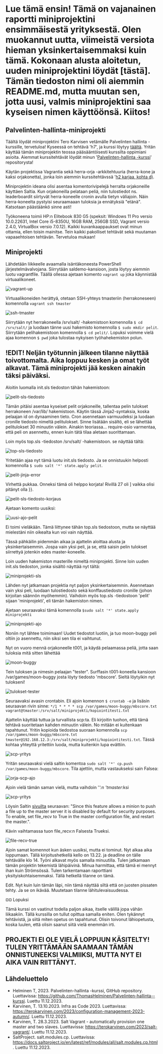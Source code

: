 # Lue tämä ensin! Tämä on vajanainen raportti miniprojektini ensimmäisestä yrityksestä. Olen muokannut uutta, viimeistä versiota hieman yksinkertaisemmaksi kuin tämä. Kokonaan alusta aloitetun, uuden miniprojektini löydät [tästä]. Tämän tiedoston nimi oli aiemmin README.md, mutta muutan sen, jotta uusi, valmis miniprojektini saa kyseisen nimen käyttöönsä. Kiitos!

## Palvelinten-hallinta-miniprojekti
Täältä löydät miniprojektini Tero Karvisen vetämälle Palvelinten hallinta -kurssille, tervetuloa! Kyseessä on tehtävä 'h7', ja kurssi löytyy [täältä](https://terokarvinen.com/2023/configuration-management-2023-autumn/). Yritän käyttää tämän miniprojektin teossa pääsääntöisesti kurssilta oppimiani asioita. Aiemmat kurssitehtävät löydät minun '[Palvelinten-hallinta -kurssi](https://github.com/ThomasHelminen/Palvelinten-hallinta--kurssi)' repositorysta!

Käytän projektissa Vagrantia sekä herra-orja -arkkitehtuuria (herra-kone ja kaksi orjakonetta), jonka loin aiemmin kurssitehtävssä '[h2 karjaa, kohta d)](https://github.com/ThomasHelminen/Palvelinten-hallinta--kurssi/blob/main/h2-karjaa.md').

Miniprojektin ideana olisi asentaa komentorivipelejä herralta orjakoneille käyttäen Saltia. Kun orjakoneilla pelataan peliä, niin tulostiedot ns. leaderboardit siirtyvät herra-koneelle cronin avulla tietyn väliajoin. Näin herra-koneelta pystyisi seuraamaaan tuloksia ja ennätyksiä "etänä". Katsotaan päästäänkö sinne asti!

Työkoneena toimii HP:n Elitebook 830 G5 (speksit: Windows 11 Pro versio 10.0.22631, Intel Core i5-8350U, 16GB RAM, 256GB SSD, Vagrant versio 2.4.0, VirtualBox versio 7.0.12). Kaikki kuvankaappaukset ovat minun ottamia, ellen toisin mainitse. Tein kaikki pakolliset tehtävät sekä muutaman vapaaehtoisen tehtävän.  Tervetuloa mukaan!

## Miniprojekti

Lähdetään liikkeelle avaamalla isäntäkoneesta PowerShell järjestelmävalvojana. Siirrytään saldemo-kansioon, josta löytyy aiemmin luotu vagrantfile. Täällä ollessa ajetaan komento  ``vagrant up`` joka käynnistää virtuaalikoneet.

![vagrant-up](https://github.com/ThomasHelminen/Palvelinten-hallinta-miniprojekti/assets/148875548/45c1cd31-f925-4a8b-aa03-b4467295751c)

Virtuaalikoneiden herättyä, otetaan SSH-yhteys tmasteriin (herrakoneseen) komennolla ``vagrant ssh tmaster``

![ssh-tmaster](https://github.com/ThomasHelminen/Palvelinten-hallinta-miniprojekti/assets/148875548/d8ea24d4-f1fd-4ff6-8567-219505deacc8)

Siirrytään nyt herrakoneella /srv/salt/ -hakemistoon komennolla ``$ cd /srv/salt/`` ja luodaan tänne uusi hakemisto komennolla ``$ sudo mkdir pelit``. Siirrytään pelihakemistoon komennolla ``$ cd pelit/``. Lopuksi voimme vielä ajaa komennon ``$ pwd`` joka tulostaa nykyisen työhahekemiston polun.

## !EDIT! Neljän työtunnin jälkeen tilanne näyttää toivottomalta. Aika loppuu kesken ja omat työt alkavat. Tämä miniprojekti jää kesken ainakin täksi päiväksi.

Aloitin luomalla init.sls tiedoston tähän hakemistoon:

![pelit-sls-tiedosto](https://github.com/ThomasHelminen/Palvelinten-hallinta-miniprojekti/assets/148875548/d955dccf-d2be-4a2c-8b2d-cba9a183b1ea)

Tämän pitäisi asentaa kyseiset pelit orjakoneille, tallentaa pelin tulokset herrakoneen /var/lib/ hakemistoon. Käytin tässä Jinja2-syntaksia, koska pelaajan id on dynaaminen tieto. Cron asennetaan varmuudeksi ja luodaan cronille tiedosto nimeltä pelitulokset. Sinne lisätään sisältö, eli se lähettää pelitulokset 30 minuutin välein. Ainakin teoriassa... require-osio varmentaa, että peli on asennettu, ennen kuin tätä tilaa aletaan suorittamaan. 

Loin myös top.sls -tiedoston /srv/salt/ -hakemistoon. se näyttää tältä:

![top-sls-tiedosto](https://github.com/ThomasHelminen/Palvelinten-hallinta-miniprojekti/assets/148875548/2c3ca261-fa0f-4264-8b72-efc67819ace0)

Yritetään ajaa nyt tämä luotu init.sls tiedosto. Ja se onnistuukin helposti komennolla ``$ sudo salt '*' state.apply pelit``.

![pelit-jinja-error](https://github.com/ThomasHelminen/Palvelinten-hallinta-miniprojekti/assets/148875548/3086fe84-ef93-4c78-902d-6cdcb0eaa4a8)

Virhettä pukkaa. Onneksi tämä oli helppo korjata! Rivillä 27 oli ] vaikka olisi pitänyt olla }}.

![pelit-sls-tiedosto-korjaus](https://github.com/ThomasHelminen/Palvelinten-hallinta-miniprojekti/assets/148875548/81ab77af-7d86-482d-9659-2e2881d4dfaa)

Ajetaan komento uusiksi:

![uusi-ajo-pelit](https://github.com/ThomasHelminen/Palvelinten-hallinta-miniprojekti/assets/148875548/a9373c26-54c0-40cb-ab3f-9e1c7f975c72)

Ei toimi vieläkään. Tämä liittynee tähän top.sls tiedostoon, mutta se näyttää mielestäni niin oikealta kun voi vain näyttää.

Tässä pähkäilin pidemmän aikaa ja ajattelin aloittaa alusta ja yksinkertaisemmin. Jospa vain yksi peli, ja se, että saisin pelin tulokset siirrettyä jotenkin edes master-koneelle.

Loin uuden hakemiston masterille nimeltä miniprojekti. Sinne loin uuden init.sls tiedoston, jonka sisältö näyttää nyt tältä:

![miniprojekti-sls](https://github.com/ThomasHelminen/Palvelinten-hallinta-miniprojekti/assets/148875548/c4d917ea-47c0-47b3-94db-01591dbbd7c4)

Lähden nyt jatkamaan projektia nyt paljon yksinkertaisemmin. Asennetaan vain yksi peli, luodaan tulostiedosto sekä konffaustiedosto cronille (johon kirjoitan säännön myöhemmin). Vaihdoin myös top.sls -tiedostoon 'pelit' sijaan 'miniprojekti', eli tämän hakemiston nimen.

Ajetaan seuraavaksi tämä komennolla ``$sudo salt '*' state.apply miniprojekti``

![miniprojekti-ajo](https://github.com/ThomasHelminen/Palvelinten-hallinta-miniprojekti/assets/148875548/05681a3d-2d26-469e-ac35-f8a2b77e3c28)

Noniin nyt lähtee toimimaan! Uudet tiedostot luotiin, ja tuo moon-buggy peli oltiin jo asennettu, niin siksi sen tila ei vaihtunut.

Nyt on vuoro mennä orjakoneelle t001, ja käydä pelaamassa peliä, jotta saan tuloksia mitä sitten lähettää

![moon-buggy](https://github.com/ThomasHelminen/Palvelinten-hallinta-miniprojekti/assets/148875548/8f16c8d1-47b7-41ad-80fe-ef00d105ba2c)

Tein tuloksen ja nimesin pelaajan "tester". Surffasin t001-koneella kansioon /var/games/moon-buggy josta löyty tiedosto 'mbscore'. Sieltä löytyikin nyt tulokseni!

![tulokset-tester](https://github.com/ThomasHelminen/Palvelinten-hallinta-miniprojekti/assets/148875548/e771ba44-03df-4349-82d7-ebf48d456fae)

Seuraavaksi avasin crontabin. Eli ajoin komennon ``$ crontab -e`` ja lisäsin seuraavan rivin sinne: ``*/1 * * * * scp /var/games/moon-buggy/mbscore.txt vagrant@tmaster:/srv/salt/miniprojekti/kopiointitesti.txt``

Ajattelin käyttää tuttua ja turvallista scp:ta. Eli kirjoitin tuohon, että tämä tehtävä suoritetaan kahden minuutin välein. No mitään ei kuitenkaan tapahtunut. Yritin kopioida tiedostoa suoraan komennolla ``scp /var/games/moon-buggy/mbscore.txt tmaster@192.168.12.3:/srv/salt/miniprojekti/kopiointitesti.txt``. Tässä kohtaa yhteyttä yritettiin luoda, mutta kuitenkin lupa evättiin.

![scp-yritys](https://github.com/ThomasHelminen/Palvelinten-hallinta-miniprojekti/assets/148875548/add5e048-5c39-4b8d-979e-f8304a2e43cf)

Yritän seuraavaksi vielä saltin komentoa ``sudo salt '*' cp.push /var/games/moon-buggy/mbscore``. Tila ajettiin, mutta vastaukseksi sain Falsea:

![orja-scp-ajo](https://github.com/ThomasHelminen/Palvelinten-hallinta-miniprojekti/assets/148875548/d18d124e-a102-48fa-b82f-c9254f8c7aa5)

Ajoin vielä tämän saman vielä, mutta vaihdoin '*':n 'tmaster*:ksi

![scp-yritys](https://github.com/ThomasHelminen/Palvelinten-hallinta-miniprojekti/assets/148875548/4c3969dd-fa04-46f8-974d-c991aa04124a)

Löysin Saltin [sivuilta](https://docs.saltproject.io/en/latest/ref/modules/all/salt.modules.cp.html) seuraavan: "Since this feature allows a minion to push a file up to the master server it is disabled by default for security purposes. To enable, set file_recv to True in the master configuration file, and restart the master.".

Kävin vaihtamassa tuon file_recv:n Falsesta Trueksi.

![file-recv-true](https://github.com/ThomasHelminen/Palvelinten-hallinta-miniprojekti/assets/148875548/c80a5ae2-d986-41e8-a180-6a2b5fd42382)

Ajoin samat komennot kun äsken uusiksi, mutta ei tominut. Nyt alkaa aika loppumaan. Tällä kirjoitushetkellä kello on 13.22. ja deadline on tälle tehtävälle klo 14. Työni alkavat myös samalla minuutilla. Tulen jatkamaan tämän projektin tekemistä lähipäivinä. Minua harmittaa, että tämä ei mennyt ihan kuin Strömsössä. Tulen tarkentamaan raporttiani yksityiskohtaisemmaksi. Tällä hetkellä tilanne on tämä.

Edit. Nyt kuin luin tämän läpi, niin tämä näyttää siltä että on juosten pissaten tehty. Ja se on ikävää. Muutetaan tilanne lähitulevaisuudessa.

¤¤ Lopuksi

Tämä kurssi on vaatinut todella paljon aikaa, itselle välillä jopa vähän liikaakiin. Tällä kurssilla on tullut opittua samalla eniten. Olen tykännyt tehtävistä, ja siitä miten opetus on tapahtunut. Olisin toivonut lähiopetusta, koska luulen, että olisin saanut siitä vielä enemmän irti.

## PROJEKTI EI OLE VIELÄ LOPPUUN KÄSITELTY! TULEN YRITTÄMÄÄN SAAMAAN TÄMÄN ONNISTUNEEKSI VALMIIKSI, MUTTA NYT EI AIKA VAIN RIITTÄNYT.


## Lähdeluettelo
- Helminen T, 2023. Palvelinten-hallinta -kurssi, GitHub repository. Luettavissa: https://github.com/ThomasHelminen/Palvelinten-hallinta--kurssi. Luettu 11.12.2023.
- Karvinen, T. 13.10.2023. Infra as Code 2023. Luettavissa: https://terokarvinen.com/2023/configuration-management-2023-autumn/. Luettu 11.12.2023.
- Karvinen, T. 28.3.2023. Salt Vagrant - automatically provision one master and two slaves. Luettavissa: https://terokarvinen.com/2023/salt-vagrant/. Luettu 11.12.2023.
- SaltProject. salt.modules.cp. Luettavissa: https://docs.saltproject.io/en/latest/ref/modules/all/salt.modules.cp.html. Luettu 11.12.2023.
